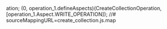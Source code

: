 ation;
(0, operation_1.defineAspects)(CreateCollectionOperation, [operation_1.Aspect.WRITE_OPERATION]);
//# sourceMappingURL=create_collection.js.map                                                                                                                                                                                                                                                                                                                                                                                                                                                                                                                                                                                                                                                                                                                                                                                                                                                                                                                                                                                                                                                                                                                                                                                        